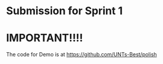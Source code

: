 # Submission for Sprint 1

# IMPORTANT!!!! 
The code for Demo is at https://github.com/UNTs-Best/polish
